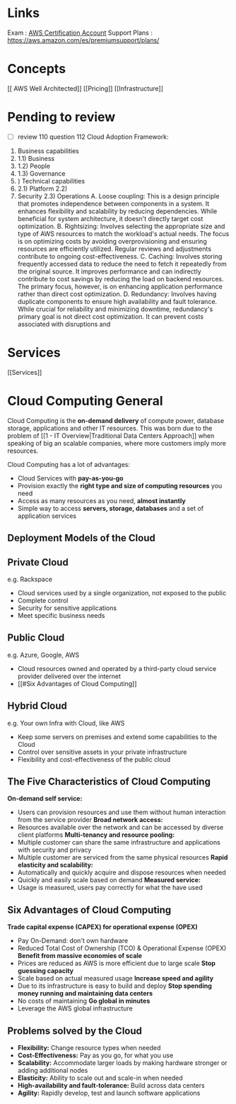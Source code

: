 # Links
Exam : [AWS Certification Account](https://www.aws.training/certification)
Support Plans : https://aws.amazon.com/es/premiumsupport/plans/
# Concepts
[[ AWS Well Architected]]
[[Pricing]]
[[Infrastructure]]
# Pending to review
- [ ] review 110 question 112
Cloud Adoption Framework: 
1) Business capabilities 
2) 1.1) Business 
3) 1.2) People 
4) 1.3) Governance 
5) ) Technical capabilities
6) 2.1) Platform 2.2) 
7) Security 2.3) Operations
A. Loose coupling: This is a design principle that promotes independence between components in a system. It enhances flexibility and scalability by reducing dependencies. While beneficial for system architecture, it doesn't directly target cost optimization. B. Rightsizing: Involves selecting the appropriate size and type of AWS resources to match the workload's actual needs. The focus is on optimizing costs by avoiding overprovisioning and ensuring resources are efficiently utilized. Regular reviews and adjustments contribute to ongoing cost-effectiveness. C. Caching: Involves storing frequently accessed data to reduce the need to fetch it repeatedly from the original source. It improves performance and can indirectly contribute to cost savings by reducing the load on backend resources. The primary focus, however, is on enhancing application performance rather than direct cost optimization. D. Redundancy: Involves having duplicate components to ensure high availability and fault tolerance. While crucial for reliability and minimizing downtime, redundancy's primary goal is not direct cost optimization. It can prevent costs associated with disruptions and
# Services
[[Services]]
# Cloud Computing General
Cloud Computing is the **on-demand delivery** of compute power, database storage, applications and other IT resources. This was born due to the problem of [[1 - IT Overview|Traditional Data Centers Approach]] when speaking of big an scalable companies, where more customers imply more resources. 

Cloud Computing has a lot of advantages:
- Cloud Services with **pay-as-you-go**
- Provision exactly the **right type and size of computing resources** you need
- Access as many resources as you need, **almost instantly**
- Simple way to access **servers, storage, databases** and a set of application services
## Deployment Models of the Cloud

## Private Cloud
e.g. Rackspace

- Cloud services used by a single organization, not exposed to the public 
- Complete control
- Security for sensitive applications
- Meet specific business needs
## Public Cloud
e.g. Azure, Google, AWS

- Cloud resources owned and operated by a third-party cloud service provider delivered over the internet
- [[#Six Advantages of Cloud Computing]]
## Hybrid Cloud
e.g. Your own Infra with Cloud, like AWS

- Keep some servers on premises and extend some capabilities to the Cloud
- Control over sensitive assets in your private infrastructure
- Flexibility and cost-effectiveness of the public cloud
## The Five Characteristics of Cloud Computing

**On-demand self service:**
- Users can provision resources and use them without human interaction from the service provider
**Broad network access:**
- Resources available over the network and can be accessed by diverse client platforms
**Multi-tenancy and resource pooling:**
- Multiple customer can share the same infrastructure and applications with security and privacy
- Multiple customer are serviced from the same physical resources
**Rapid elasticity and scalability:**
- Automatically and quickly acquire and dispose resources when needed
- Quickly and easily scale based on demand
**Measured service:**
- Usage is measured, users pay correctly for what the have used

## Six Advantages of Cloud Computing

**Trade capital expense (CAPEX) for operational expense (OPEX)**
- Pay On-Demand: don't own hardware
- Reduced Total Cost of Ownership (TCO) & Operational Expense (OPEX)
**Benefit from massive economies of scale**
- Prices are reduced as AWS is more efficient due to large scale
**Stop guessing capacity**
- Scale based on actual measured usage
**Increase speed and agility**
- Due to its infrastructure is easy to build and deploy
**Stop spending money running and maintaining data centers**
- No costs of maintaining
**Go global in minutes**
- Leverage the AWS global infrastructure
## Problems solved by the Cloud

- **Flexibility:** Change resource types when needed
- **Cost-Effectiveness:** Pay as you go, for what you use
- **Scalability:** Accommodate larger loads by making hardware stronger or adding additional nodes
- **Elasticity:** Ability to scale out and scale-in when needed
- **High-availability and fault-tolerance:** Build across data centers
- **Agility:** Rapidly develop, test and launch software applications

